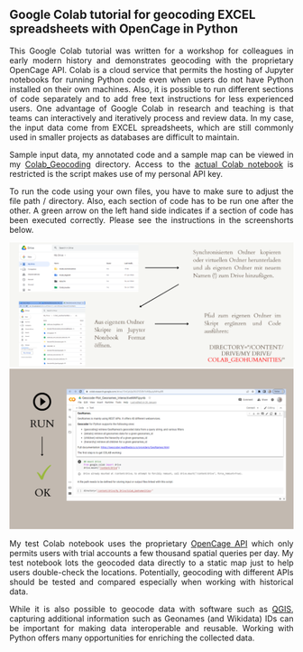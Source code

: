 <h2>Google Colab tutorial for geocoding EXCEL spreadsheets with OpenCage in Python</h2>

<p align="justify">This Google Colab tutorial was written for a workshop for colleagues in early modern history and demonstrates geocoding with the proprietary OpenCage API. Colab is a cloud service that permits the hosting of Jupyter notebooks for running Python code even when users do not have Python installed on their own machines. Also, it is possible to run different sections of code separately and to add free text instructions for less experienced users. One advantage of Google Colab in research and teaching is that teams can interactively and iteratively process and review data. In my case, the input data come from EXCEL spreadsheets, which are still commonly used in smaller projects as databases are difficult to maintain.</p>

<p align="justify">Sample input data, my annotated code and a sample map can be viewed in my <a href="https://github.com/MonikaBarget/GeoHumTutorials/tree/master/Colab_Geocoding">Colab_Geocoding</a> directory. Access to the <a href="https://colab.research.google.com/drive/1TtMkbA2LFkC0Nuvsq0dZzQqGJIx1xQ7u">actual Colab notebook</a> is restricted is the script makes use of my personal API key.</p>

<p align="justify">To run the code using your own files, you have to make sure to adjust the file path / directory. Also, each section of code has to be run one after the other. A green arrow on the left hand side indicates if a section of code has been executed correctly. Please see the instructions in the screenshorts below.</p>

<img alt="how to connect Colab DE" src="./PNG_Geodata_DE/GeocodePythonDE.png">
<img alt="run COLAB" src="./PNG_Geodata_DE/RunCOLAB.png">

<p align="justify">My test Colab notebook uses the proprietary <a href="https://opencagedata.com/api">OpenCage API</a> which only permits users with trial accounts a few thousand spatial queries per day. My test notebook lots the geocoded data directly to a static map just to help users double-check the locations. Potentially, geocoding with different APIs should be tested and compared especially when working with historical data.</p>

<p align="justify">While it is also possible to geocode data with software such as <a href="https://www.qgis.org/en/site/">QGIS</a>, capturing additional information such as Geonames (and Wikidata) IDs can be important for making data interoperable and reusable. Working with Python offers many opportunities for enriching the collected data.</p>
